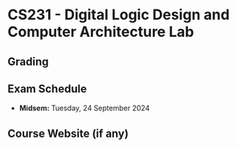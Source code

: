 # CS231 - Digital Logic Design and Computer Architecture Lab

## Grading

## Exam Schedule

- **Midsem:** Tuesday, 24 September 2024

## Course Website (if any)
